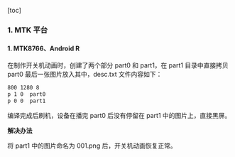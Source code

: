 [toc]

### 1. MTK 平台

#### 1. MTK8766、Android R

在制作开关机动画时，创建了两个部分 part0 和 part1，在 part1 目录中直接拷贝 part0 最后一张图片放入其中，desc.txt 文件内容如下：

```txt
800 1280 8
p 1 0  part0
p 0 0  part1
```

编译完成后刷机，设备在播完 part0 后没有停留在 part1 中的图片上，直接黑屏。

**解决办法**

将 part1 中的图片命名为 001.png 后，开关机动画恢复正常。